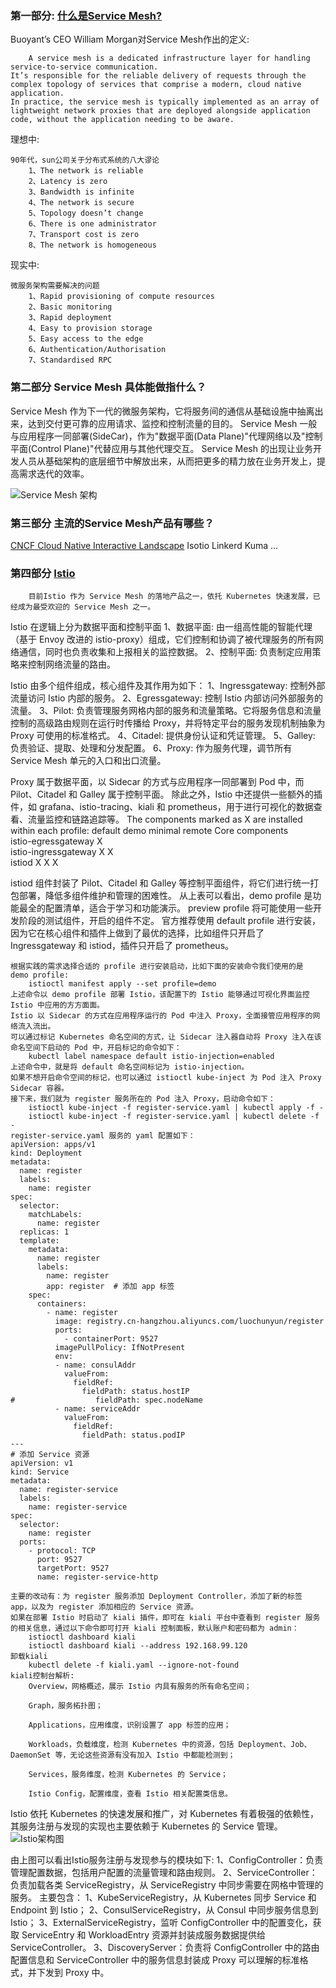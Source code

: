 ### 第一部分: [什么是Service Mesh?](https://philcalcado.com/2017/08/03/pattern_service_mesh.html)

Buoyant’s CEO William Morgan对Service Mesh作出的定义:
```
    A service mesh is a dedicated infrastructure layer for handling service-to-service communication. 
It’s responsible for the reliable delivery of requests through the complex topology of services that comprise a modern, cloud native application. 
In practice, the service mesh is typically implemented as an array of lightweight network proxies that are deployed alongside application code, without the application needing to be aware.
```

理想中: 
```
90年代，sun公司关于分布式系统的八大谬论
    1、The network is reliable
    2、Latency is zero
    3、Bandwidth is infinite
    4、The network is secure
    5、Topology doesn’t change
    6、There is one administrator
    7、Transport cost is zero
    8、The network is homogeneous
```

现实中:
```
微服务架构需要解决的问题
    1、Rapid provisioning of compute resources
    2、Basic monitoring
    3、Rapid deployment
    4、Easy to provision storage
    5、Easy access to the edge
    6、Authentication/Authorisation
    7、Standardised RPC
```

### 第二部分 Service Mesh 具体能做指什么？
   Service Mesh 作为下一代的微服务架构，它将服务间的通信从基础设施中抽离出来，达到交付更可靠的应用请求、监控和控制流量的目的。
   Service Mesh 一般与应用程序一同部署(SideCar)，作为"数据平面(Data Plane)"代理网络以及"控制平面(Control Plane)"代替应用与其他代理交互。
   Service Mesh 的出现让业务开发人员从基础架构的底层细节中解放出来，从而把更多的精力放在业务开发上，提高需求迭代的效率。

![Service Mesh 架构](https://philcalcado.com/img/service-mesh/6-a.png)

### 第三部分 主流的Service Mesh产品有哪些？
[CNCF Cloud Native Interactive Landscape](https://landscape.cncf.io/)
   Isotio
   Linkerd
   Kuma
   ...

### 第四部分 [Istio](https://istio.io/)    
```
    目前Istio 作为 Service Mesh 的落地产品之一，依托 Kubernetes 快速发展，已经成为最受欢迎的 Service Mesh 之一。
```
Istio 在逻辑上分为数据平面和控制平面
    1、数据平面: 由一组高性能的智能代理（基于 Envoy 改进的 istio-proxy）组成，它们控制和协调了被代理服务的所有网络通信，同时也负责收集和上报相关的监控数据。
    2、控制平面: 负责制定应用策略来控制网络流量的路由。

Istio 由多个组件组成，核心组件及其作用为如下：
    1、Ingressgateway: 控制外部流量访问 Istio 内部的服务。
    2、Egressgateway: 控制 Istio 内部访问外部服务的流量。
    3、Pilot: 负责管理服务网格内部的服务和流量策略。它将服务信息和流量控制的高级路由规则在运行时传播给 Proxy，并将特定平台的服务发现机制抽象为 Proxy 可使用的标准格式。
    4、Citadel: 提供身份认证和凭证管理。
    5、Galley: 负责验证、提取、处理和分发配置。
    6、Proxy: 作为服务代理，调节所有 Service Mesh 单元的入口和出口流量。
    
Proxy 属于数据平面，以 Sidecar 的方式与应用程序一同部署到 Pod 中，而 Pilot、Citadel 和 Galley 属于控制平面。
除此之外，Istio 中还提供一些额外的插件，如 grafana、istio-tracing、kiali 和 prometheus，用于进行可视化的数据查看、流量监控和链路追踪等。
The components marked as X are installed within each profile:
	                    default 	demo	minimal	    remote
Core components				
istio-egressgateway		             X		
istio-ingressgateway	  X          X		
istiod	                  X	         X	      X	

istiod 组件封装了 Pilot、Citadel 和 Galley 等控制平面组件，将它们进行统一打包部署，降低多组件维护和管理的困难性。
从上表可以看出，demo profile 是功能最全的配置清单，适合于学习和功能演示。
preview profile 将可能使用一些开发阶段的测试组件，开启的组件不定。
官方推荐使用 default profile 进行安装，因为它在核心组件和插件上做到了最优的选择，比如组件只开启了 Ingressgateway 和 istiod，插件只开启了 prometheus。
```
根据实践的需求选择合适的 profile 进行安装启动，比如下面的安装命令我们使用的是 demo profile:
    istioctl manifest apply --set profile=demo 
上述命令以 demo profile 部署 Istio，该配置下的 Istio 能够通过可视化界面监控 Istio 中应用的方方面面。
Istio 以 Sidecar 的方式在应用程序运行的 Pod 中注入 Proxy，全面接管应用程序的网络流入流出。
可以通过标记 Kubernetes 命名空间的方式，让 Sidecar 注入器自动将 Proxy 注入在该命名空间下启动的 Pod 中，开启标记的命令如下：
    kubectl label namespace default istio-injection=enabled 
上述命令中，就是将 default 命名空间标记为 istio-injection。
如果不想开启命令空间的标记，也可以通过 istioctl kube-inject 为 Pod 注入 Proxy Sidecar 容器。
接下来，我们就为 register 服务所在的 Pod 注入 Proxy，启动命令如下：
    istioctl kube-inject -f register-service.yaml | kubectl apply -f - 
    istioctl kube-inject -f register-service.yaml | kubectl delete -f -
register-service.yaml 服务的 yaml 配置如下：
apiVersion: apps/v1 
kind: Deployment 
metadata: 
  name: register 
  labels: 
    name: register 
spec: 
  selector: 
    matchLabels: 
      name: register 
  replicas: 1 
  template: 
    metadata: 
      name: register 
      labels: 
        name: register 
        app: register  # 添加 app 标签 
    spec: 
      containers: 
        - name: register 
          image: registry.cn-hangzhou.aliyuncs.com/luochunyun/register 
          ports: 
            - containerPort: 9527 
          imagePullPolicy: IfNotPresent 
          env:
          - name: consulAddr
            valueFrom:
              fieldRef:
                fieldPath: status.hostIP
#                  fieldPath: spec.nodeName
          - name: serviceAddr
            valueFrom:
              fieldRef:
                fieldPath: status.podIP
--- 
# 添加 Service 资源 
apiVersion: v1 
kind: Service 
metadata: 
  name: register-service 
  labels: 
    name: register-service 
spec: 
  selector: 
    name: register 
  ports: 
    - protocol: TCP 
      port: 9527 
      targetPort: 9527 
      name: register-service-http 

主要的改动有：为 register 服务添加 Deployment Controller，添加了新的标签 app，以及为 register 添加相应的 Service 资源。
如果在部署 Istio 时启动了 kiali 插件，即可在 kiali 平台中查看到 register 服务的相关信息，通过以下命令即可打开 kiali 控制面板，默认账户和密码都为 admin：
    istioctl dashboard kiali 
    istioctl dashboard kiali --address 192.168.99.120
卸载kiali
    kubectl delete -f kiali.yaml --ignore-not-found
kiali控制台解析:
    Overview，网格概述，展示 Istio 内具有服务的所有命名空间；
    
    Graph，服务拓扑图；
    
    Applications，应用维度，识别设置了 app 标签的应用；
    
    Workloads，负载维度，检测 Kubernetes 中的资源，包括 Deployment、Job、DaemonSet 等，无论这些资源有没有加入 Istio 中都能检测到；
    
    Services，服务维度，检测 Kubernetes 的 Service；
    
    Istio Config，配置维度，查看 Istio 相关配置类信息。

```

Istio 依托 Kubernetes 的快速发展和推广，对 Kubernetes 有着极强的依赖性，其服务注册与发现的实现也主要依赖于 Kubernetes 的 Service 管理。
![Istio架构图](https://istio.io/latest/docs/ops/deployment/architecture/arch.svg)

由上图可以看出Istio服务注册与发现参与的模块如下:
    1、ConfigController：负责管理配置数据，包括用户配置的流量管理和路由规则。
    2、ServiceController：负责加载各类 ServiceRegistry，从 ServiceRegistry 中同步需要在网格中管理的服务。
        主要包含：
        1、KubeServiceRegistry，从 Kubernetes 同步 Service 和 Endpoint 到 Istio；
        2、ConsulServiceRegistry，从 Consul 中同步服务信息到 Istio；
        3、ExternalServiceRegistry，监听 ConfigController 中的配置变化，获取 ServiceEntry 和 WorkloadEntry 资源并封装成服务数据提供给 ServiceController。
    3、DiscoveryServer：负责将 ConfigController 中的路由配置信息和 ServiceController 中的服务信息封装成 Proxy 可以理解的标准格式，并下发到 Proxy 中。

